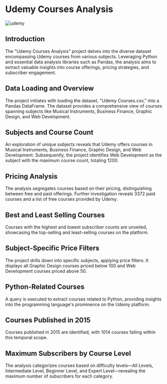 # Udemy Courses Analysis 
![udemy](https://github.com/user-attachments/assets/b2a942a9-71b2-43bb-85f0-a96ed0fbada8)


## Introduction
The "Udemy Courses Analysis" project delves into the diverse dataset encompassing Udemy courses from various subjects. Leveraging Python and essential data analysis libraries such as Pandas, the analysis aims to extract valuable insights into course offerings, pricing strategies, and subscriber engagement.

## Data Loading and Overview
The project initiates with loading the dataset, "Udemy Courses.csv," into a Pandas DataFrame. The dataset provides a comprehensive view of courses spanning subjects like Musical Instruments, Business Finance, Graphic Design, and Web Development.

## Subjects and Course Count
An exploration of unique subjects reveals that Udemy offers courses in Musical Instruments, Business Finance, Graphic Design, and Web Development. Subsequently, the project identifies Web Development as the subject with the maximum course count, totaling 1200.

## Pricing Analysis
The analysis segregates courses based on their pricing, distinguishing between free and paid offerings. Further investigation reveals 3372 paid courses and a list of free courses provided by Udemy.

## Best and Least Selling Courses
Courses with the highest and lowest subscriber counts are unveiled, showcasing the top-selling and least-selling courses on the platform.

## Subject-Specific Price Filters
The project drills down into specific subjects, applying price filters. It displays all Graphic Design courses priced below 100 and Web Development courses priced above 50.

## Python-Related Courses
A query is executed to extract courses related to Python, providing insights into the programming language's prominence on the Udemy platform.

## Courses Published in 2015
Courses published in 2015 are identified, with 1014 courses falling within this temporal scope.

## Maximum Subscribers by Course Level
The analysis categorizes courses based on difficulty levels—All Levels, Intermediate Level, Beginner Level, and Expert Level—revealing the maximum number of subscribers for each category.
